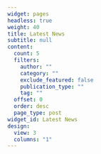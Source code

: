 ```yaml
---
widget: pages
headless: true
weight: 40
title: Latest News
subtitle: null
content:
  count: 5
  filters:
    author: ""
    category: ""
    exclude_featured: false
    publication_type: ""
    tag: ""
  offset: 0
  order: desc
  page_type: post
widget_id: Latest News
design:
  view: 3
  columns: "1"
---
```

